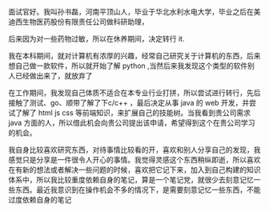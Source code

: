 面试官好。我叫孙书磊，河南平顶山人，毕业于华北水利水电大学，毕业之后在美迪西生物医药股份有限责任公司做科研助理，

后来因为对一些药物过敏，所以在休养期间，决定转行 it. 

我在本科期间，就对计算机有浓厚的兴趣，经常自己研究关于计算机的东西，后来想自己做一款软件，所以就开始了解 python ,当然后来我发现这个类型的软件别人已经做出来了，就放弃了

在工作期间，我发现自己体质不适合在本专业行业打拼，所以尝试进行转行，先后接触了测试、go、顺带了解了下c/c++ ，最后决定从事 java 的 web 开发，并尝试了解了 html js css 等前端知识，来扩展自己的技能树。当我看到贵公司需求 java 方面的人，所以借此机会向贵公司提出该申请，希望得到这个在贵公司学习的机会。

我自身比较喜欢研究东西，对待事情比较看的开，喜欢和别人分享自己的发现，我感觉只是分享是一件很令人开心的事情。我觉得灵感这个东西稍纵即逝，所以喜欢在有新的想法或者解决一些问题的时候，喜欢把它记下来，加入到自己构建的知识体系中，所以我比较重度依赖自身的笔记，算是一个笔记党，就很少去刻意记忆一些东西。最近我意识到在操作机会不多的情况下，是需要刻意记忆一些东西，不能过度依赖自身的笔记